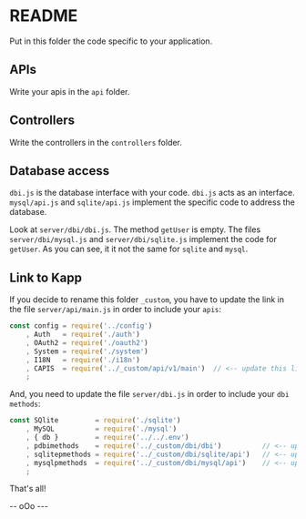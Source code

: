 # README

Put in this folder the code specific to your application.


## APIs

Write your apis in the `api` folder.


## Controllers

Write the controllers in the `controllers` folder.


## Database access

`dbi.js` is the database interface with your code. `dbi.js` acts as an interface. `mysql/api.js` and `sqlite/api.js` implement the specific code to address the database.

Look at `server/dbi/dbi.js`. The method `getUser` is empty. The files `server/dbi/mysql.js` and `server/dbi/sqlite.js` implement the code for `getUser`. As you can see, it it not the same for `sqlite` and `mysql`.


## Link to Kapp

If you decide to rename this folder `_custom`, you have to update the link in the file `server/api/main.js` in order to include your `apis`:

```javascript
const config = require('../config')
    , Auth   = require('./auth')
    , OAuth2 = require('./oauth2')
    , System = require('./system')
    , I18N   = require('./i18n')
    , CAPIS  = require('../_custom/api/v1/main')  // <-- update this line
    ;
```

And, you need to update the file `server/dbi.js` in order to include your `dbi methods`:

```javascript
const SQlite         = require('./sqlite')
    , MySQL          = require('./mysql')
    , { db }         = require('../../.env')
    , pdbimethods    = require('../_custom/dbi/dbi')          // <-- update
    , sqlitepmethods = require('../_custom/dbi/sqlite/api')   // <-- update
    , mysqlpmethods  = require('../_custom/dbi/mysql/api')    // <-- update
    ;
```


That's all!

-- oOo ---
